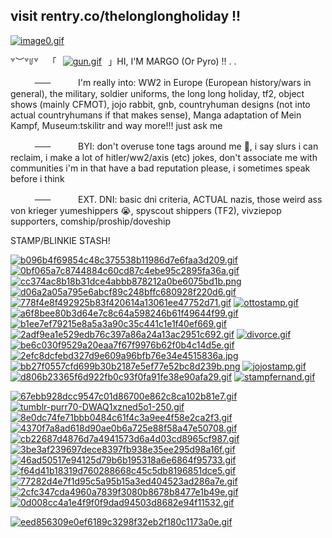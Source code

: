 ## visit rentry.co/thelonglongholiday !!
[![image0.gif](https://i.postimg.cc/HLr0yBKG/image0.gif)](https://postimg.cc/kVdtrFqw)

꒷︶꒷꒥꒷ ⠀「⠀[![gun.gif](https://i.postimg.cc/MHS1gxGx/gun.gif)](https://postimg.cc/R6g3nkfb)⠀」HI, I'M MARGO (Or Pyro) !! . . 

ㅤㅤㅤ~~ㅤㅤ~~ㅤ⠀⠀⠀I'm really into: WW2 in Europe (European history/wars in general), the military, soldier uniforms, the long long holiday, tf2, object shows (mainly CFMOT), jojo rabbit, gnb, countryhuman designs (not into actual countryhumans if that makes sense), Manga adaptation of Mein Kampf, Museum:tskilitr and way more!!! just ask me

ㅤㅤㅤ~~ㅤㅤ~~ㅤ⠀⠀⠀BYI:  don't overuse tone tags around me 🙏, i say slurs i can reclaim, i make a lot of hitler/ww2/axis (etc) jokes, don't associate me with communities i'm in that have a bad reputation please, i sometimes speak before i think

ㅤㅤㅤ~~ㅤㅤ~~ㅤ⠀⠀⠀EXT. DNI: basic dni criteria, ACTUAL nazis, those weird ass von krieger yumeshippers 😭, spyscout shippers (TF2), vivziepop supporters, comship/proship/doveship


STAMP/BLINKIE STASH!

[![b096b4f69854c48c375538b11986d7e6faa3d209.gif](https://i.postimg.cc/L55m9g5V/b096b4f69854c48c375538b11986d7e6faa3d209.gif)](https://postimg.cc/Vrxx46jS)
[![0bf065a7c8744884c60cd87c4ebe95c2895fa36a.gif](https://i.postimg.cc/6QVWYNFC/0bf065a7c8744884c60cd87c4ebe95c2895fa36a.gif)](https://postimg.cc/QBtZdv8M)
[![cc374ac8b18b31dce4abbb878212a0be6075bd1b.png](https://i.postimg.cc/c4KdP3Vx/cc374ac8b18b31dce4abbb878212a0be6075bd1b.png)](https://postimg.cc/Vd8yCJfp)
[![d06a2a05a795e6abcf89c248bffc680928f220d6.gif](https://i.postimg.cc/Dz5VSftp/d06a2a05a795e6abcf89c248bffc680928f220d6.gif)](https://postimg.cc/066X3v57)
[![778f4e8f492925b83f420614a13061ee47752d71.gif](https://i.postimg.cc/P5Ssx5G3/778f4e8f492925b83f420614a13061ee47752d71.gif)](https://postimg.cc/0zKHXxyD)
[![ottostamp.gif](https://i.postimg.cc/nzv3X3jF/ottostamp.gif)](https://postimg.cc/tZ43ftNw)
[![a6f8bee80b3d64e7c8c64a598246b61f49644f99.gif](https://i.postimg.cc/7P9NjGSW/a6f8bee80b3d64e7c8c64a598246b61f49644f99.gif)](https://postimg.cc/0r6mwNWY)
[![b1ee7ef79215e8a5a3a90c35c441c1e1f40ef669.gif](https://i.postimg.cc/pLhY9s4w/b1ee7ef79215e8a5a3a90c35c441c1e1f40ef669.gif)](https://postimg.cc/hXn761Ss)
[![2adf9ea1e529edb76c397a86a24a13ac2951c692.gif](https://i.postimg.cc/8CLR4j1w/2adf9ea1e529edb76c397a86a24a13ac2951c692.gif)](https://postimg.cc/QBxKxNKW)
[![divorce.gif](https://i.postimg.cc/MHnXsF7x/divorce.gif)](https://postimg.cc/JHW10KYd)
[![be6c030f9529a20eaa7f67f9976b62f0b4c14d5e.gif](https://i.postimg.cc/s2L3dmPK/be6c030f9529a20eaa7f67f9976b62f0b4c14d5e.gif)](https://postimg.cc/7CSFSgWT)
[![2efc8dcfebd327d9e609a96bfb76e34e4515836a.jpg](https://i.postimg.cc/15SsQf6x/2efc8dcfebd327d9e609a96bfb76e34e4515836a.jpg)](https://postimg.cc/hh2H84pM)
[![bb27f0557cfd699b30b2187e5ef77e52bc8d239b.png](https://i.postimg.cc/1XrxtrFk/bb27f0557cfd699b30b2187e5ef77e52bc8d239b.png)](https://postimg.cc/hQvZZxps) 
[![jojostamp.gif](https://i.postimg.cc/Y9NDfqSg/jojostamp.gif)](https://postimg.cc/MMTYzwVK)
[![d806b23365f6d922fb0c93f0fa91fe38e90afa29.gif](https://i.postimg.cc/rwm6VWwH/d806b23365f6d922fb0c93f0fa91fe38e90afa29.gif)](https://postimg.cc/PPBVKCZb)
[![stampfernand.gif](https://i.postimg.cc/J0vXsjWQ/stampfernand.gif)](https://postimg.cc/D4Q0DJ0W)


[![67ebb928dcc9547c01d86700e862c8ca102b81e7.gif](https://i.postimg.cc/RVnNK2CL/67ebb928dcc9547c01d86700e862c8ca102b81e7.gif)](https://postimg.cc/SJkSpTMn)
[![tumblr-purr70-DWAQ1xzned5o1-250.gif](https://i.postimg.cc/9Q5zp1r5/tumblr-purr70-DWAQ1xzned5o1-250.gif)](https://postimg.cc/xc50jvvt)
[![8e0dc74fe71bbb0484c61f4c3a9ee4f58e2ca2f3.gif](https://i.postimg.cc/Sx6Rt8MX/8e0dc74fe71bbb0484c61f4c3a9ee4f58e2ca2f3.gif)](https://postimg.cc/215C11Tm)
[![4370f7a8ad618d90ae0b6a725e88f58a47e50708.gif](https://i.postimg.cc/KYQzm2Qx/4370f7a8ad618d90ae0b6a725e88f58a47e50708.gif)](https://postimg.cc/hJzg0NH5)
[![cb22687d4876d7a4941573d6a4d03cd8965cf987.gif](https://i.postimg.cc/SsvxzfwP/cb22687d4876d7a4941573d6a4d03cd8965cf987.gif)](https://postimg.cc/2bnDshjd)
[![3be3af239697dece8397fb938e35ee295d98a16f.gif](https://i.postimg.cc/8z8WDd4p/3be3af239697dece8397fb938e35ee295d98a16f.gif)](https://postimg.cc/BXgtBKRk)
[![46ad50517e94125d79b6b195318a6e6864f95733.gif](https://i.postimg.cc/gjWrXpSn/46ad50517e94125d79b6b195318a6e6864f95733.gif)](https://postimg.cc/XGsnmR0b)
[![f64d41b18319d760288668c45c5db8196851dce5.gif](https://i.postimg.cc/xCHc18Pw/f64d41b18319d760288668c45c5db8196851dce5.gif)](https://postimg.cc/9RmWxWKb)
[![77282d4e7f1d95c5a95b15a3ed404523ad286a7e.gif](https://i.postimg.cc/dVbFtBS0/77282d4e7f1d95c5a95b15a3ed404523ad286a7e.gif)](https://postimg.cc/yDytLFKq)
[![2cfc347cda4960a7839f3080b8678b8477e1b49e.gif](https://i.postimg.cc/fLKQChW3/2cfc347cda4960a7839f3080b8678b8477e1b49e.gif)](https://postimg.cc/tZYcRwxy)
[![0d008cc4a1e4f9f0f9dad94503d8682e94f11532.gif](https://i.postimg.cc/ZnstkFd4/0d008cc4a1e4f9f0f9dad94503d8682e94f11532.gif)](https://postimg.cc/wRNbLN2G)



[![eed856309e0ef6189c3298f32eb2f180c1173a0e.gif](https://i.postimg.cc/9FzfVKqj/eed856309e0ef6189c3298f32eb2f180c1173a0e.gif)](https://postimg.cc/rKXTNhJh)
